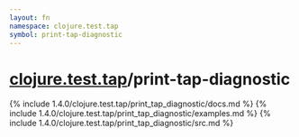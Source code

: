 ```yaml
---
layout: fn
namespace: clojure.test.tap
symbol: print-tap-diagnostic
---
```


# [clojure.test.tap](../)/print-tap-diagnostic

{% include 1.4.0/clojure.test.tap/print_tap_diagnostic/docs.md %}
{% include 1.4.0/clojure.test.tap/print_tap_diagnostic/examples.md %}
{% include 1.4.0/clojure.test.tap/print_tap_diagnostic/src.md %}

